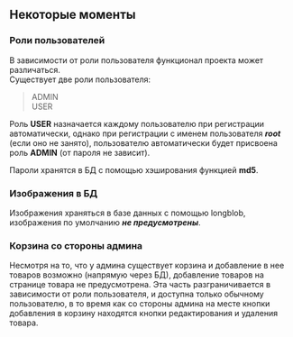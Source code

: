 ## Некоторые моменты

### Роли пользователей

В зависимости от роли пользователя функционал проекта может различаться.  
Существует две роли пользователя: 
> ADMIN  
> USER  

Роль **USER** назначается каждому пользователю при регистрации автоматически, 
однако при регистрации с именем пользователя ***root*** (если оно не занято), 
пользователю автоматически будет присвоена роль **ADMIN** (от пароля не зависит).

Пароли хранятся в БД с помощью хэширования функцией **md5**.

### Изображения в БД

Изображения храняться в базе данных с помощью longblob, изображения по умолчанию
***не предусмотрены***.

### Корзина со стороны админа

Несмотря на то, что у админа существует корзина и добавление в нее товаров возможно
(напрямую через БД), добавление товаров на странице товара не предусмотрена. Эта часть
разграничивается в зависимости от роли пользователя, и доступна только обычному пользователю,
в то время как со стороны админа на месте кнопки добавления в корзину находятся кнопки
редактирования и удаления товара.